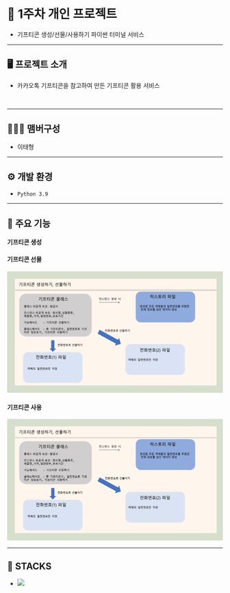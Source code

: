 # 🚩 1주차 개인 프로젝트
-  기프티콘 생성/선물/사용하기 파이썬 터미널 서비스
----------------------------------------------------------

## 🖥️ 프로젝트 소개
- 카카오톡 기프티콘을 참고하여 만든 기프티콘 활용 서비스
<br>

----------------------------------------------------------

## 🧑‍🤝‍🧑 맴버구성
- 이태형

----------------------------------------------------------
## ⚙️ 개발 환경
- `Python 3.9`

----------------------------------------------------------

## 📌 주요 기능
#### 기프티콘 생성

#### 기프티콘 선물

![Alt text](readme_img\image_01.png)

#### 기프티콘 사용

![Alt text](readme_img\image_02.png)

----------------------------------------------------------

## 📓 STACKS
- <img src="https://img.shields.io/badge/Python-3776AB?style=for-the-badge&logo=Python&logoColor=white">
